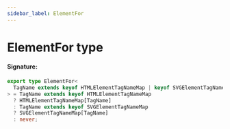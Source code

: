 ```yaml
---
sidebar_label: ElementFor
---
```


# ElementFor type

#### Signature:

```typescript
export type ElementFor<
  TagName extends keyof HTMLElementTagNameMap | keyof SVGElementTagNameMap
> = TagName extends keyof HTMLElementTagNameMap
  ? HTMLElementTagNameMap[TagName]
  : TagName extends keyof SVGElementTagNameMap
  ? SVGElementTagNameMap[TagName]
  : never;
```
